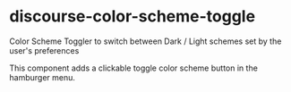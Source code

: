 # discourse-color-scheme-toggle

Color Scheme Toggler to switch between Dark / Light schemes set by the user's preferences

This component adds a clickable toggle color scheme button in the hamburger menu.
